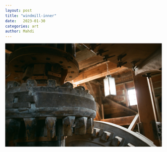 ```yaml
---
layout: post
title: "windmill-inner"
date:   2023-01-30
categories: art
author: Mahdi
---
```


![windmill-inner](/img/arts/nikon-fm/windmill-inner.jpg)
